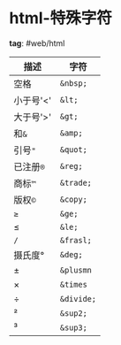 # html-特殊字符

**tag**: #web/html 

| 描述      | 字符       |
| --------- | ---------- |
| 空格      | `&nbsp;`   |
| 小于号'<' | `&lt;`     |
| 大于号'>' | `&gt;`     |
| 和`&`     | `&amp;`    |
| 引号`"`   | `&quot;`   |
| 已注册`®` | `&reg;`    |
| 商标`™`   | `&trade;`  |
| 版权`©`   | `&copy;`   |
| `≥`       | `&ge;`     |
| &le;      | `&le;`     |
| `/`       | `&frasl;`  |
| 摄氏度°   | `&deg;`    |
| &plusmn;  | `&plusmn`  |
| &times;   | `&times`   |
| &divide;  | `&divide;` |
| &sup2;    | `&sup2;`   |
| &sup3;    | `&sup3;`   |

